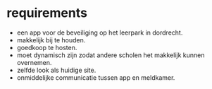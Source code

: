 # requirements
- een app voor de beveiliging op het leerpark in dordrecht.
- makkelijk bij te houden.
- goedkoop te hosten.
- moet dynamisch zijn zodat andere scholen het makkelijk kunnen overnemen.
- zelfde look als huidige site.
- onmiddelijke communicatie tussen app en meldkamer.
